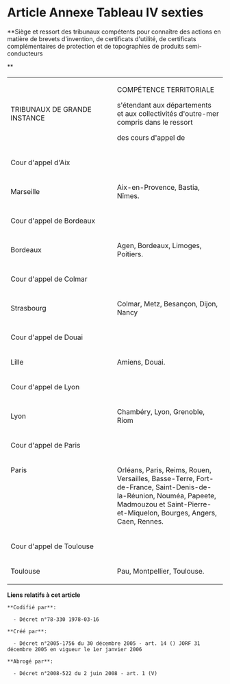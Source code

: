 # Article Annexe Tableau IV sexties

**Siège et ressort des tribunaux compétents pour connaître des actions en matière de brevets d'invention, de certificats
d'utilité, de certificats complémentaires de protection et de topographies de produits semi-conducteurs

**

<table>
  <tbody>
    <tr>
      <td width="307">

TRIBUNAUX DE GRANDE INSTANCE

</td>
      <td width="307">

COMPÉTENCE TERRITORIALE

s'étendant aux départements et aux collectivités d'outre-mer compris dans le ressort

des cours d'appel de

</td>
    </tr>
    <tr>
      <td width="614" colspan="2">

Cour d'appel d'Aix

</td>
    </tr>
    <tr>
      <td width="307">

Marseille

</td>
      <td width="307">

Aix-en-Provence, Bastia, Nîmes.

</td>
    </tr>
    <tr>
      <td width="614" colspan="2">

Cour d'appel de Bordeaux

</td>
    </tr>
    <tr>
      <td width="307">

Bordeaux

</td>
      <td width="307">

Agen, Bordeaux, Limoges, Poitiers.

</td>
    </tr>
    <tr>
      <td width="614" colspan="2">

Cour d'appel de Colmar

</td>
    </tr>
    <tr>
      <td width="307">

Strasbourg

</td>
      <td width="307">

Colmar, Metz, Besançon, Dijon, Nancy

</td>
    </tr>
    <tr>
      <td width="614" colspan="2">

Cour d'appel de Douai

</td>
    </tr>
    <tr>
      <td width="307">

Lille

</td>
      <td width="307">

Amiens, Douai.

</td>
    </tr>
    <tr>
      <td width="614" colspan="2">

Cour d'appel de Lyon

</td>
    </tr>
    <tr>
      <td width="307">

Lyon

</td>
      <td width="307">

Chambéry, Lyon, Grenoble, Riom

</td>
    </tr>
    <tr>
      <td width="614" colspan="2">

Cour d'appel de Paris

</td>
    </tr>
    <tr>
      <td width="307" valign="top">

Paris

</td>
      <td width="307" valign="top">

Orléans, Paris, Reims, Rouen, Versailles, Basse-Terre, Fort-de-France, Saint-Denis-de-la-Réunion, Nouméa, Papeete, Madmouzou
et Saint-Pierre-et-Miquelon, Bourges, Angers, Caen, Rennes.

</td>
    </tr>
    <tr>
      <td colspan="2" width="614">

Cour d'appel de Toulouse

</td>
    </tr>
    <tr>
      <td width="307">

Toulouse

</td>
      <td width="307">

Pau, Montpellier, Toulouse.

</td>
    </tr>
  </tbody>
</table>

**Liens relatifs à cet article**

	**Codifié par**:

	  - Décret n°78-330 1978-03-16

	**Créé par**:

	  - Décret n°2005-1756 du 30 décembre 2005 - art. 14 () JORF 31 décembre 2005 en vigueur le 1er janvier 2006

	**Abrogé par**:

	  - Décret n°2008-522 du 2 juin 2008 - art. 1 (V)
